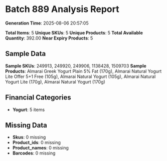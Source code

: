 # Batch 889 Analysis Report

**Generation Time**: 2025-08-06 20:57:05

**Total Items**: 5
**Unique SKUs**: 5
**Unique Products**: 5
**Total Available Quantity**: 392.00
**Near Expiry Products**: 5

## Sample Data
**Sample SKUs**: 249913, 249920, 249906, 1138428, 1509703
**Sample Products**: Almarai Greek Yogurt Plain 5% Fat (170g), Almarai Natural Yogurt Lite Offer 5+1 Free (105g), Almarai Natural Yogurt (105g), Almarai Natural Yogurt Lite (170g), Almarai Natural Yogurt (170g)

## Financial Categories
- **Yogurt**: 5 items

## Missing Data
- **Skus**: 0 missing
- **Product_ids**: 0 missing
- **Product_names**: 0 missing
- **Barcodes**: 0 missing
